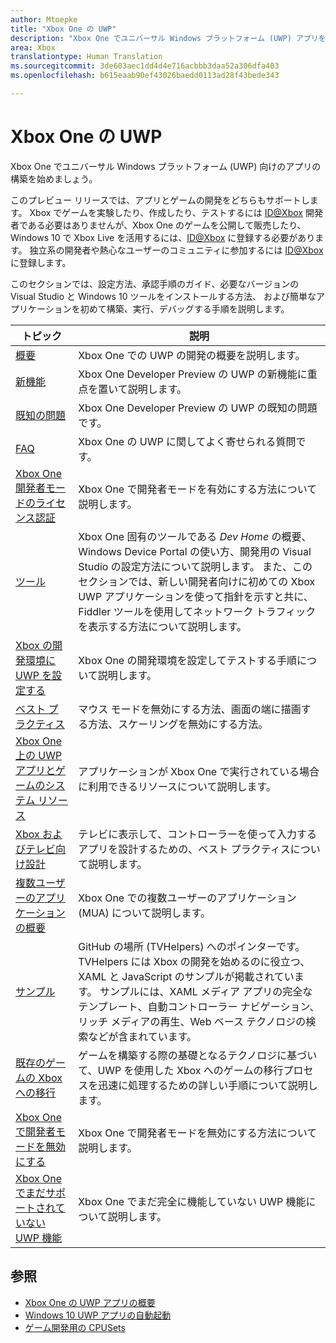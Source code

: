 ```yaml
---
author: Mtoepke
title: "Xbox One の UWP"
description: "Xbox One でユニバーサル Windows プラットフォーム (UWP) アプリを構築する方法。"
area: Xbox
translationtype: Human Translation
ms.sourcegitcommit: 3de603aec1dd4d4e716acbbb3daa52a306dfa403
ms.openlocfilehash: b615eaab90ef43026baedd0113ad28f43bede343

---
```


# Xbox One の UWP

Xbox One でユニバーサル Windows プラットフォーム (UWP) 向けのアプリの構築を始めましょう。

このプレビュー リリースでは、アプリとゲームの開発をどちらもサポートします。 Xbox でゲームを実験したり、作成したり、テストするには [ID@Xbox](http://www.xbox.com/Developers/id) 開発者である必要はありませんが、Xbox One のゲームを公開して販売したり、Windows 10 で Xbox Live を活用するには、[ID@Xbox](http://www.xbox.com/Developers/id) に登録する必要があります。 独立系の開発者や熱心なユーザーのコミュニティに参加するには [ID@Xbox](http://www.xbox.com/Developers/id) に登録します。 

このセクションでは、設定方法、承認手順のガイド、必要なバージョンの Visual Studio と Windows 10 ツールをインストールする方法、
および簡単なアプリケーションを初めて構築、実行、デバッグする手順を説明します。 

| トピック      | 説明 |
|------------|-------------|
|[概要](getting-started.md)| Xbox One での UWP の開発の概要を説明します。 |
|[新機能](whats-new.md)| Xbox One Developer Preview の UWP の新機能に重点を置いて説明します。 |
|[既知の問題](known-issues.md)| Xbox One Developer Preview の UWP の既知の問題です。 |
|[FAQ](frequently-asked-questions.md)| Xbox One の UWP に関してよく寄せられる質問です。 |
|[Xbox One 開発者モードのライセンス認証](devkit-activation.md)| Xbox One で開発者モードを有効にする方法について説明します。 |
|[ツール](introduction-to-xbox-tools.md)| Xbox One 固有のツールである _Dev Home_ の概要、Windows Device Portal の使い方、開発用の Visual Studio の設定方法について説明します。 また、このセクションでは、新しい開発者向けに初めての Xbox UWP アプリケーションを使って指針を示すと共に、Fiddler ツールを使用してネットワーク トラフィックを表示する方法について説明します。 |
|[Xbox の開発環境に UWP を設定する](development-environment-setup.md)| Xbox One の開発環境を設定してテストする手順について説明します。 |
|[ベスト プラクティス](tailoring-for-xbox.md)| マウス モードを無効にする方法、画面の端に描画する方法、スケーリングを無効にする方法。 |
|[Xbox One 上の UWP アプリとゲームのシステム リソース](system-resource-allocation.md)| アプリケーションが Xbox One で実行されている場合に利用できるリソースについて説明します。 | 
|[Xbox およびテレビ向け設計](http://go.microsoft.com/fwlink/?LinkID=760736)| テレビに表示して、コントローラーを使って入力するアプリを設計するための、ベスト プラクティスについて説明します。 |  
|[複数ユーザーのアプリケーションの概要](multi-user-applications.md)| Xbox One での複数ユーザーのアプリケーション (MUA) について説明します。 |
|[サンプル](samples.md)| GitHub の場所 (TVHelpers) へのポインターです。TVHelpers には Xbox の開発を始めるのに役立つ、XAML と JavaScript のサンプルが掲載されています。 サンプルには、XAML メディア アプリの完全なテンプレート、自動コントローラー ナビゲーション、リッチ メディアの再生、Web ベース テクノロジの検索などが含まれています。 |
|[既存のゲームの Xbox への移行](development-lanes-landing.md)|ゲームを構築する際の基礎となるテクノロジに基づいて、UWP を使用した Xbox へのゲームの移行プロセスを迅速に処理するための詳しい手順について説明します。|
|[Xbox One で開発者モードを無効にする](devkit-deactivation.md)| Xbox One で開発者モードを無効にする方法について説明します。 |
|[Xbox One でまだサポートされていない UWP 機能](http://go.microsoft.com/fwlink/?LinkId=760755)|  Xbox One でまだ完全に機能していない UWP 機能について説明します。|  

## 参照
- [Xbox One の UWP アプリの概要](http://go.microsoft.com/fwlink/?LinkId=780786) 
- [Windows 10 UWP アプリの自動起動](automate-launching-uwp-apps.md)
- [ゲーム開発用の CPUSets](cpusets-games.md)
  



<!--HONumber=Jul16_HO2-->


